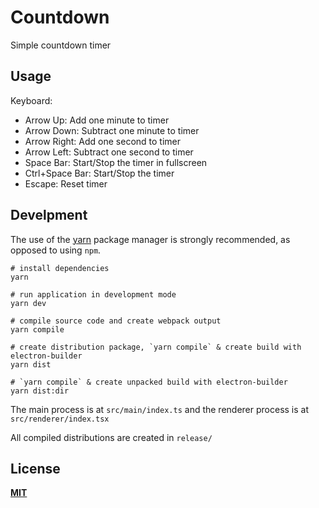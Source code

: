 # Countdown

Simple countdown timer

## Usage

Keyboard:

* Arrow Up: Add one minute to timer
* Arrow Down: Subtract one minute to timer
* Arrow Right: Add one second to timer
* Arrow Left: Subtract one second to timer
* Space Bar: Start/Stop the timer in fullscreen
* Ctrl+Space Bar: Start/Stop the timer
* Escape: Reset timer 

## Develpment

The use of the [yarn](https://yarnpkg.com/) package manager is strongly recommended, as opposed to using `npm`.

```
# install dependencies
yarn

# run application in development mode
yarn dev

# compile source code and create webpack output
yarn compile

# create distribution package, `yarn compile` & create build with electron-builder
yarn dist

# `yarn compile` & create unpacked build with electron-builder
yarn dist:dir
```

The main process is at `src/main/index.ts` and the renderer process is at `src/renderer/index.tsx`

All compiled distributions are created in `release/`

## License

**[MIT](LICENSE)**